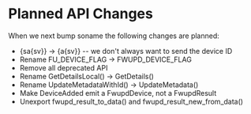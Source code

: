Planned API Changes
===================

When we next bump soname the following changes are planned:

 * {sa{sv}} -> {a{sv}} -- we don't always want to send the device ID
 * Rename FU_DEVICE_FLAG -> FWUPD_DEVICE_FLAG
 * Remove all deprecated API
 * Rename GetDetailsLocal() -> GetDetails()
 * Rename UpdateMetadataWithId() -> UpdateMetadata()
 * Make DeviceAdded emit a FwupdDevice, not a FwupdResult
 * Unexport fwupd_result_to_data() and fwupd_result_new_from_data()

